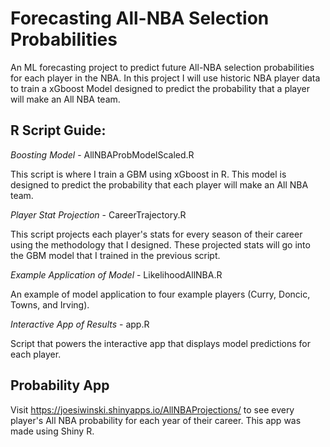 # Forecasting All-NBA Selection Probabilities

An ML forecasting project to predict future All-NBA selection probabilities for each player in the NBA. In this project I will use historic NBA player data to train a xGboost Model designed to predict the probability that a player will make an All NBA team. 


## R Script Guide:

*Boosting Model* - AllNBAProbModelScaled.R

This script is where I train a GBM using xGboost in R. This model is designed to predict the probability that each player will make an All NBA team.



*Player Stat Projection* - CareerTrajectory.R

This script projects each player's stats for every season of their career using the methodology that I designed. These projected stats will go into the GBM model that I trained in the previous script. 


*Example Application of Model* - LikelihoodAllNBA.R

An example of model application to four example players (Curry, Doncic, Towns, and Irving).



*Interactive App of Results* - app.R

Script that powers the interactive app that displays model predictions for each player.


## Probability App 

Visit https://joesiwinski.shinyapps.io/AllNBAProjections/ to see every player's All NBA probability for each year of their career. This app was made using Shiny R.
